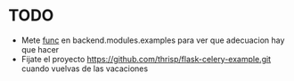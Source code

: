 # TODO

- Mete [func](http://agiliq.com/blog/2015/07/getting-started-with-celery-and-redis/) en backend.modules.examples para ver que adecuacion hay que hacer
- Fijate el proyecto https://github.com/thrisp/flask-celery-example.git cuando vuelvas de las vacaciones
